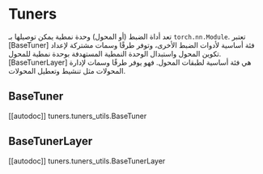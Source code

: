 # Tuners

تعد أداة الضبط (أو المحول) وحدة نمطية يمكن توصيلها بـ `torch.nn.Module`. تعتبر [BaseTuner] فئة أساسية لأدوات الضبط الأخرى، وتوفر طرقًا وسمات مشتركة لإعداد تكوين المحول واستبدال الوحدة النمطية المستهدفة بوحدة نمطية للمحول. [BaseTunerLayer] هي فئة أساسية لطبقات المحول. فهو يوفر طرقًا وسمات لإدارة المحولات مثل تنشيط وتعطيل المحولات.

## BaseTuner

[[autodoc]] tuners.tuners_utils.BaseTuner

## BaseTunerLayer

[[autodoc]] tuners.tuners_utils.BaseTunerLayer